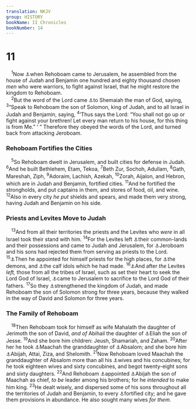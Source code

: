 ```yaml
---
translation: NKJV
group: HISTORY
bookName: II Chronicles 
bookNumber: 14
---
```


<div class="title"><h1>11</h1></div>
<span class="verse 2su_11_1"> <sup>1</sup>Now <a data-toggle="tooltip" data-placement="bottom" title="1 Kin. 12:21–24">⚓</a>when Rehoboam came to Jerusalem, he assembled from the house of Judah and Benjamin one hundred and eighty thousand chosen <i>men</i> who were warriors, to fight against Israel, that he might restore the kingdom to Rehoboam.<br/></span>
<span class="verse 2su_11_2"> <sup>2</sup>But the word of the Lord came <a data-toggle="tooltip" data-placement="bottom" title="1 Chr. 12:5; 2 Chr. 12:15">⚓</a>to Shemaiah the man of God, saying, </span>
<span class="verse 2su_11_3"><sup>3</sup>“Speak to Rehoboam the son of Solomon, king of Judah, and to all Israel in Judah and Benjamin, saying, </span>
<span class="verse 2su_11_4"><sup>4</sup>‘Thus says the Lord: “You shall not go up or fight against your brethren! Let every man return to his house, for this thing is from Me.” ’ ” Therefore they obeyed the words of the Lord, and turned back from attacking Jeroboam.<br/></span>
<div class="title"><h3>Rehoboam Fortifies the Cities</h3></div>
<span class="verse 2su_11_5"> <sup>5</sup>So Rehoboam dwelt in Jerusalem, and built cities for defense in Judah. </span>
<span class="verse 2su_11_6"><sup>6</sup>And he built Bethlehem, Etam, Tekoa, </span>
<span class="verse 2su_11_7"><sup>7</sup>Beth Zur, Sochoh, Adullam, </span>
<span class="verse 2su_11_8"><sup>8</sup>Gath, Mareshah, Ziph, </span>
<span class="verse 2su_11_9"><sup>9</sup>Adoraim, Lachish, Azekah, </span>
<span class="verse 2su_11_10"><sup>10</sup>Zorah, Aijalon, and Hebron, which are in Judah and Benjamin, fortified cities. </span>
<span class="verse 2su_11_11"><sup>11</sup>And he fortified the strongholds, and put captains in them, and stores of food, oil, and wine. </span>
<span class="verse 2su_11_12"><sup>12</sup>Also in every city <i>he</i> <i>put</i> shields and spears, and made them very strong, having Judah and Benjamin on his side.<br/></span>
<div class="title"><h3>Priests and Levites Move to Judah</h3></div>
<span class="verse 2su_11_13"> <sup>13</sup>And from all their territories the priests and the Levites who <i>were</i> in all Israel took their stand with him. </span>
<span class="verse 2su_11_14"><sup>14</sup>For the Levites left <a data-toggle="tooltip" data-placement="bottom" title="Num. 35:2–5">⚓</a>their common-lands and their possessions and came to Judah and Jerusalem, for <a data-toggle="tooltip" data-placement="bottom" title="1 Kin. 12:28–33; 2 Chr. 13:9">⚓</a>Jeroboam and his sons had rejected them from serving as priests to the Lord. </span>
<span class="verse 2su_11_15"><sup>15</sup><a data-toggle="tooltip" data-placement="bottom" title="1 Kin. 12:31; 13:33; 14:9; (Hos. 13:2)">⚓</a>Then he appointed for himself priests for the high places, for <a data-toggle="tooltip" data-placement="bottom" title="(Lev. 17:7; 1 Cor. 10:20)">⚓</a>the demons, and <a data-toggle="tooltip" data-placement="bottom" title="1 Kin. 12:28">⚓</a>the calf idols which he had made. </span>
<span class="verse 2su_11_16"><sup>16</sup><a data-toggle="tooltip" data-placement="bottom" title="2 Chr. 14:7">⚓</a>And after <i>the</i> Levites <i>left,</i> those from all the tribes of Israel, such as set their heart to seek the Lord God of Israel, <a data-toggle="tooltip" data-placement="bottom" title="2 Chr. 15:9, 10; 30:11, 18">⚓</a>came to Jerusalem to sacrifice to the Lord God of their fathers. </span>
<span class="verse 2su_11_17"><sup>17</sup>So they <a data-toggle="tooltip" data-placement="bottom" title="2 Chr. 12:1, 13">⚓</a>strengthened the kingdom of Judah, and made Rehoboam the son of Solomon strong for three years, because they walked in the way of David and Solomon for three years.<br/></span>
<div class="title"><h3>The Family of Rehoboam</h3></div>
<span class="verse 2su_11_18"> <sup>18</sup>Then Rehoboam took for himself as wife Mahalath the daughter of Jerimoth the son of David, <i>and</i> <i>of</i> Abihail the daughter of <a data-toggle="tooltip" data-placement="bottom" title="1 Sam. 16:6">⚓</a>Eliah the son of Jesse. </span>
<span class="verse 2su_11_19"><sup>19</sup>And she bore him children: Jeush, Shamariah, and Zaham. </span>
<span class="verse 2su_11_20"><sup>20</sup>After her he took <a data-toggle="tooltip" data-placement="bottom" title="2 Chr. 13:2">⚓</a>Maachah the granddaughter of <a data-toggle="tooltip" data-placement="bottom" title="1 Kin. 15:2">⚓</a>Absalom; and she bore him <a data-toggle="tooltip" data-placement="bottom" title="1 Kin. 14:31">⚓</a>Abijah, Attai, Ziza, and Shelomith. </span>
<span class="verse 2su_11_21"><sup>21</sup>Now Rehoboam loved Maachah the granddaughter of Absalom more than all his <a data-toggle="tooltip" data-placement="bottom" title="Deut. 17:17">⚓</a>wives and his concubines; for he took eighteen wives and sixty concubines, and begot twenty-eight sons and sixty daughters. </span>
<span class="verse 2su_11_22"><sup>22</sup>And Rehoboam <a data-toggle="tooltip" data-placement="bottom" title="Deut. 21:15–17">⚓</a>appointed <a data-toggle="tooltip" data-placement="bottom" title="2 Chr. 13:1">⚓</a>Abijah the son of Maachah as chief, <i>to</i> <i>be</i> leader among his brothers; for he <i>intended</i> to make him king. </span>
<span class="verse 2su_11_23"><sup>23</sup>He dealt wisely, and dispersed some of his sons throughout all the territories of Judah and Benjamin, to every <a data-toggle="tooltip" data-placement="bottom" title="2 Chr. 11:5">⚓</a>fortified city; and he gave them provisions in abundance. He also sought many wives <i>for</i> <i>them.</i><br/></span>
